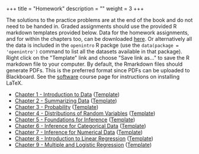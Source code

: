 +++
title = "Homework"
description = ""
weight = 3
+++


The solutions to the practice problems are at the end of the book and do not need to be handed in. Graded assignments should use the provided R markdown templates provided below. Data for the homework assignments, and for within the chapters too, can be downloaded [here](https://github.com/jbryer/DATA606Spring2022/tree/master/course_data/os3_data). Or alternatively all the data is included in the `openintro` R packge (use the `data(package = 'openintro')` command to list all the datasets available in that package). Right click on the "Template" link and choose "Save link as..." to save the R markdown file to your computer. By default, the Rmarkdown files should generate PDFs. This is the preferred format since PDFs can be uploaded to Blackboard. See the [software](/course-overview/software/) course page for instructions on installing LaTeX.

* [Chapter 1 - Introduction to Data](https://github.com/jbryer/DATA606Spring2022/blob/master/Homework/Homework1.pdf) ([Template](https://raw.githubusercontent.com/jbryer/DATA606Spring2022/master/Homework/Homework1.Rmd))
* [Chapter 2 - Summarizing Data](https://github.com/jbryer/DATA606Spring2022/blob/master/Homework/Homework2.pdf) ([Template](https://raw.githubusercontent.com/jbryer/DATA606Spring2022/master/Homework/Homework2.Rmd))
* [Chapter 3 - Probability](https://github.com/jbryer/DATA606Spring2022/blob/master/Homework/Homework3.pdf) ([Template](https://raw.githubusercontent.com/jbryer/DATA606Spring2022/master/Homework/Homework3.Rmd))
* [Chapter 4 - Distributions of Random Variables](https://github.com/jbryer/DATA606Spring2022/blob/master/Homework/Homework4.pdf) ([Template](https://raw.githubusercontent.com/jbryer/DATA606Spring2022/master/Homework/Homework4.Rmd))
* [Chapter 5 - Foundations for Inference](https://github.com/jbryer/DATA606Spring2022/blob/master/Homework/Homework5.pdf) ([Template](https://raw.githubusercontent.com/jbryer/DATA606Spring2022/master/Homework/Homework5.Rmd))
* [Chapter 6 - Inference for Categorical Data](https://github.com/jbryer/DATA606Spring2022/blob/master/Homework/Homework6.pdf) ([Template](https://raw.githubusercontent.com/jbryer/DATA606Spring2022/master/Homework/Homework6.Rmd))
* [Chapter 7 - Inference for Numerical Data](https://github.com/jbryer/DATA606Spring2022/blob/master/Homework/Homework7.pdf) ([Template](https://raw.githubusercontent.com/jbryer/DATA606Spring2022/master/Homework/Homework7.Rmd))
* [Chapter 8 - Introduction to Linear Regression](https://github.com/jbryer/DATA606Spring2022/blob/master/Homework/Homework8.pdf) ([Template](https://raw.githubusercontent.com/jbryer/DATA606Spring2022/master/Homework/Homework8.Rmd))
* [Chapter 9 - Multiple and Logistic Regression](https://github.com/jbryer/DATA606Spring2022/blob/master/Homework/Homework9.pdf) ([Template](https://raw.githubusercontent.com/jbryer/DATA606Spring2022/master/Homework/Homework9.Rmd))

